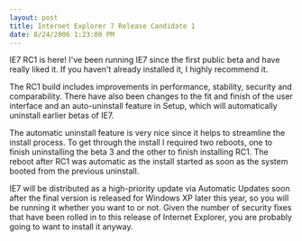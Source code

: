 ```yaml
---
layout: post
title: Internet Explorer 7 Release Candidate 1
date: 8/24/2006 1:23:00 PM
---
```


IE7 RC1 is here! I've been running IE7 since the first public beta and have really liked it. If you haven't already installed it, I highly recommend it.

The RC1 build includes improvements in performance, stability, security and comparability. There have also been changes to the fit and finish of the user interface and an auto-uninstall feature in Setup, which will automatically uninstall earlier betas of IE7.

The automatic uninstall feature is very nice since it helps to streamline the install process. To get through the install I required two reboots, one to finish uninstalling the beta 3 and the other to finish installing RC1. The reboot after RC1 was automatic as the install started as soon as the system booted from the previous uninstall.

IE7 will be distributed as a high-priority update via Automatic Updates soon after the final version is released for Windows XP later this year, so you will be running it whether you want to or not. Given the number of security fixes that have been rolled in to this release of Internet Explorer, you are probably going to want to install it anyway.
